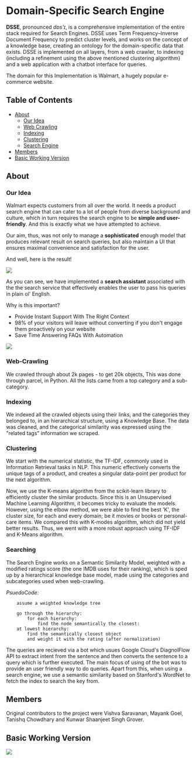 # Domain-Specific Search Engine
**DSSE**, pronounced *dɐs'ɪ*, is a comprehensive implementation of the entire stack required for Search Engines. DSSE uses Term Frequency–Inverse Document Frequency to predict cluster levels, and works on the concept of a knowledge base, creating an ontology for the domain-specific data that exists. DSSE is implemented on all layers, from a web crawler, to indexing (including a refinement using the above mentioned clustering algorithm) and a web application with a chatbot interface for queries.

The domain for this Implementation is Walmart, a hugely popular e-commerce website.

## Table of Contents
- [About](#About)
    - [Our Idea](#Our-Idea)
    - [Web Crawling](#Web-Crawling)
    - [Indexing](#Indexing)
    - [Clustering](#Clustering)
    - [Search Engine](#Search-Engine)
- [Members](#Members)
- [Basic Working Version](#Basic-Working-Version)

## About

### Our Idea
Walmart expects customers from all over the world. It needs a product search engine that can cater to a lot of people from diverse background and culture, which in turn requires the search engine to be **simple and user-friendly**. And this is exactly what we have attempted to achieve.

Our aim, thus, was not only to manage a **sophisticated** enough model that produces relevant result on search queries, but also maintain a UI that ensures maximal convenience and satisfaction for the user.

And well, here is the result!

<img src="https://cdn.discordapp.com/attachments/766879223897653272/767426472628846623/unknown.png">

As you can see, we have implemented a **search assistant** associated with the the search service that effectively enables the user to pass his queries in plain ol' English.

Why is this important?
- Provide Instant Support With The Right Context
- 98% of your visitors will leave without converting if you don't engage them proactively on your website
- Save Time Answering FAQs With Automation

<img src="https://cdn.discordapp.com/attachments/766879223897653272/767414774420996156/unknown.png">


### Web-Crawling
We crawled through about 2k pages - to get 20k objects, This was done through parcel, in Python. All the lists came from a top category and a sub-category.

### Indexing
We indexed all the crawled objects using their links, and the categories they belonged to, in an hierarchical structure, using a Knowledge Base. The data was cleaned, and the categorical similarity was expressed using the "related tags" information we scraped.

### Clustering
We start with the numerical statistic, the TF-IDF, commonly used in Information Retrieval tasks in NLP. This numeric effectively converts the unique tags of a product, and creates a singular data-point per product for the next algorithm.

Now, we use the K-means algorithm from the scikit-learn library to efficiently cluster the similar products. Since this is an Unsupervised Machine Learning Algorithm, it becomes tricky to evaluate the models. However, using the elbow method, we were able to find the best 'K', the cluster size, for each and every domain; be it movies or books or personal-care items. We compared this with K-modes algorithm, which did not yield better results. Thus, we went with a more robust approach using TF-IDF and K-Means algorithm.

### Searching
The Search Engine works on a Semantic Similarity Model, weighted with a modified ratings score (the one IMDB uses for their ranking), which is sped up by a hierarchical knowledge base model, made using the categories and subcategories used when web-crawling.

*PsuedoCode:*

```
    assume a weighted knowledge tree
    
    go through the hierarchy:
        for each hierarchy:
            find the node semantically the closest:
    at lowest hierarchy:
        find the semantically closest object 
        and weight it with the rating (after normalization)
```
The queries are recieved via a bot which usues Google Cloud's DiagnolFlow API to extract intent from the sentence and then converts the sentence to a query
which is further executed. The main focus of using of the bot was to provide an user friendly way to do queries.
Apart from this, when using a search engine, we use a semantic similarity based on Stanford's WordNet to fetch the index to search the key from.

        
    
## Members
Original contributors to the project were Vishva Saravanan, Mayank Goel, Tanishq Chowdhary and Kunwar Shaanjeet Singh Grover.

## Basic Working Version

<img src="https://cdn.discordapp.com/attachments/766879223897653272/767424781817085992/unknown.png">
